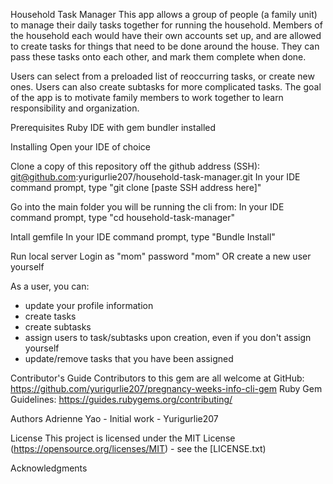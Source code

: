 Household Task Manager
This app allows a group of people (a family unit) to manage their daily tasks together for running the household.
Members of the household each would have their own accounts set up, and are allowed to create tasks for things that
need to be done around the house. They can pass these tasks onto each other, and mark them complete when done.

Users can select from a preloaded list of reoccurring tasks, or create new ones. Users can also create subtasks for
more complicated tasks. The goal of the app is to motivate family members to work together to learn responsibility and organization.


Prerequisites
Ruby IDE with gem bundler installed

Installing
Open your IDE of choice

Clone a copy of this repository off the github address (SSH): git@github.com:yurigurlie207/household-task-manager.git
In your IDE command prompt, type "git clone [paste SSH address here]"

Go into the main folder you will be running the cli from:
In your IDE command prompt, type "cd household-task-manager"

Intall gemfile
In your IDE command prompt, type "Bundle Install"

Run local server
Login as "mom" password "mom"
OR create a new user yourself



As a user, you can:
- update your profile information
- create tasks
- create subtasks
- assign users to task/subtasks upon creation, even if you don't assign yourself
- update/remove tasks that you have been assigned


Contributor's Guide
Contributors to this gem are all welcome at GitHub: https://github.com/yurigurlie207/pregnancy-weeks-info-cli-gem Ruby Gem Guidelines: https://guides.rubygems.org/contributing/

Authors
Adrienne Yao - Initial work - Yurigurlie207

License
This project is licensed under the MIT License (https://opensource.org/licenses/MIT) - see the [LICENSE.txt)

Acknowledgments
